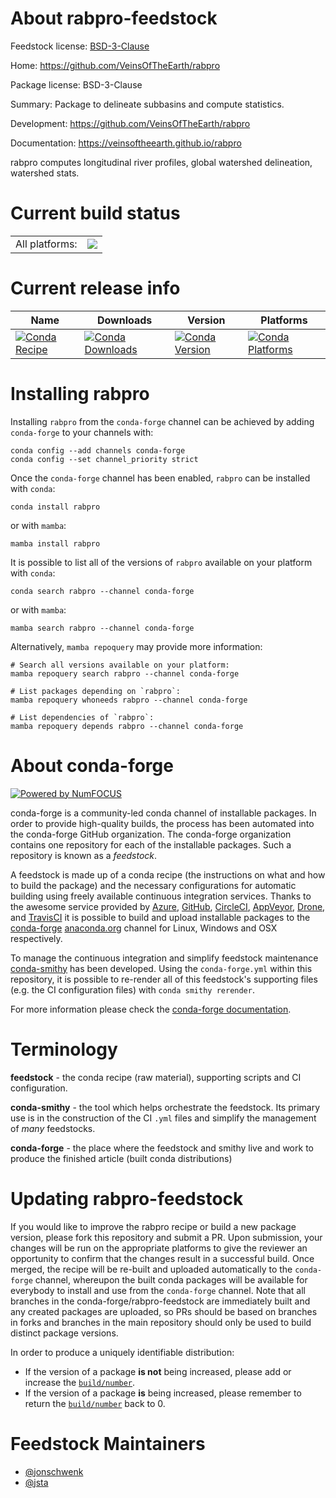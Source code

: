 About rabpro-feedstock
======================

Feedstock license: [BSD-3-Clause](https://github.com/conda-forge/rabpro-feedstock/blob/main/LICENSE.txt)

Home: https://github.com/VeinsOfTheEarth/rabpro

Package license: BSD-3-Clause

Summary: Package to delineate subbasins and compute statistics.

Development: https://github.com/VeinsOfTheEarth/rabpro

Documentation: https://veinsoftheearth.github.io/rabpro

rabpro computes longitudinal river profiles,
global watershed delineation, watershed stats.


Current build status
====================


<table><tr><td>All platforms:</td>
    <td>
      <a href="https://dev.azure.com/conda-forge/feedstock-builds/_build/latest?definitionId=15519&branchName=main">
        <img src="https://dev.azure.com/conda-forge/feedstock-builds/_apis/build/status/rabpro-feedstock?branchName=main">
      </a>
    </td>
  </tr>
</table>

Current release info
====================

| Name | Downloads | Version | Platforms |
| --- | --- | --- | --- |
| [![Conda Recipe](https://img.shields.io/badge/recipe-rabpro-green.svg)](https://anaconda.org/conda-forge/rabpro) | [![Conda Downloads](https://img.shields.io/conda/dn/conda-forge/rabpro.svg)](https://anaconda.org/conda-forge/rabpro) | [![Conda Version](https://img.shields.io/conda/vn/conda-forge/rabpro.svg)](https://anaconda.org/conda-forge/rabpro) | [![Conda Platforms](https://img.shields.io/conda/pn/conda-forge/rabpro.svg)](https://anaconda.org/conda-forge/rabpro) |

Installing rabpro
=================

Installing `rabpro` from the `conda-forge` channel can be achieved by adding `conda-forge` to your channels with:

```
conda config --add channels conda-forge
conda config --set channel_priority strict
```

Once the `conda-forge` channel has been enabled, `rabpro` can be installed with `conda`:

```
conda install rabpro
```

or with `mamba`:

```
mamba install rabpro
```

It is possible to list all of the versions of `rabpro` available on your platform with `conda`:

```
conda search rabpro --channel conda-forge
```

or with `mamba`:

```
mamba search rabpro --channel conda-forge
```

Alternatively, `mamba repoquery` may provide more information:

```
# Search all versions available on your platform:
mamba repoquery search rabpro --channel conda-forge

# List packages depending on `rabpro`:
mamba repoquery whoneeds rabpro --channel conda-forge

# List dependencies of `rabpro`:
mamba repoquery depends rabpro --channel conda-forge
```


About conda-forge
=================

[![Powered by
NumFOCUS](https://img.shields.io/badge/powered%20by-NumFOCUS-orange.svg?style=flat&colorA=E1523D&colorB=007D8A)](https://numfocus.org)

conda-forge is a community-led conda channel of installable packages.
In order to provide high-quality builds, the process has been automated into the
conda-forge GitHub organization. The conda-forge organization contains one repository
for each of the installable packages. Such a repository is known as a *feedstock*.

A feedstock is made up of a conda recipe (the instructions on what and how to build
the package) and the necessary configurations for automatic building using freely
available continuous integration services. Thanks to the awesome service provided by
[Azure](https://azure.microsoft.com/en-us/services/devops/), [GitHub](https://github.com/),
[CircleCI](https://circleci.com/), [AppVeyor](https://www.appveyor.com/),
[Drone](https://cloud.drone.io/welcome), and [TravisCI](https://travis-ci.com/)
it is possible to build and upload installable packages to the
[conda-forge](https://anaconda.org/conda-forge) [anaconda.org](https://anaconda.org/)
channel for Linux, Windows and OSX respectively.

To manage the continuous integration and simplify feedstock maintenance
[conda-smithy](https://github.com/conda-forge/conda-smithy) has been developed.
Using the ``conda-forge.yml`` within this repository, it is possible to re-render all of
this feedstock's supporting files (e.g. the CI configuration files) with ``conda smithy rerender``.

For more information please check the [conda-forge documentation](https://conda-forge.org/docs/).

Terminology
===========

**feedstock** - the conda recipe (raw material), supporting scripts and CI configuration.

**conda-smithy** - the tool which helps orchestrate the feedstock.
                   Its primary use is in the construction of the CI ``.yml`` files
                   and simplify the management of *many* feedstocks.

**conda-forge** - the place where the feedstock and smithy live and work to
                  produce the finished article (built conda distributions)


Updating rabpro-feedstock
=========================

If you would like to improve the rabpro recipe or build a new
package version, please fork this repository and submit a PR. Upon submission,
your changes will be run on the appropriate platforms to give the reviewer an
opportunity to confirm that the changes result in a successful build. Once
merged, the recipe will be re-built and uploaded automatically to the
`conda-forge` channel, whereupon the built conda packages will be available for
everybody to install and use from the `conda-forge` channel.
Note that all branches in the conda-forge/rabpro-feedstock are
immediately built and any created packages are uploaded, so PRs should be based
on branches in forks and branches in the main repository should only be used to
build distinct package versions.

In order to produce a uniquely identifiable distribution:
 * If the version of a package **is not** being increased, please add or increase
   the [``build/number``](https://docs.conda.io/projects/conda-build/en/latest/resources/define-metadata.html#build-number-and-string).
 * If the version of a package **is** being increased, please remember to return
   the [``build/number``](https://docs.conda.io/projects/conda-build/en/latest/resources/define-metadata.html#build-number-and-string)
   back to 0.

Feedstock Maintainers
=====================

* [@jonschwenk](https://github.com/jonschwenk/)
* [@jsta](https://github.com/jsta/)


